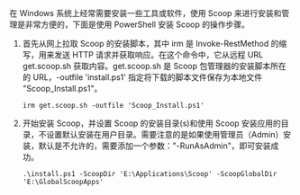 在 Windows 系统上经常需要安装一些工具或软件，使用 Scoop 来进行安装和管理是非常方便的，下面是使用 PowerShell 安装 Scoop 的操作步骤。
1. 首先从网上拉取 Scoop 的安装脚本，其中 irm 是 Invoke-RestMethod 的缩写，用来发送 HTTP 请求并获取响应。在这个命令中，它从远程 URL get.scoop.sh 获取内容。get.scoop.sh 是 Scoop 包管理器的安装脚本所在的 URL，-outfile 'install.ps1' 指定将下载的脚本文件保存为本地文件 "Scoop_Install.ps1"。
	```
	irm get.scoop.sh -outfile 'Scoop_Install.ps1'
	```
2. 开始安装 Scoop，并设置 Scoop 的安装目录(s)和使用 Scoop 安装应用的目录，不设置默认安装在用户目录。需要注意的是如果使用管理员（Admin）安装，默认是不允许的，需要添加一个参数："-RunAsAdmin"，即可安装成功。
	```
	.\install.ps1 -ScoopDir 'E:\Applications\Scoop' -ScoopGlobalDir 'E:\GlobalScoopApps' 
	```